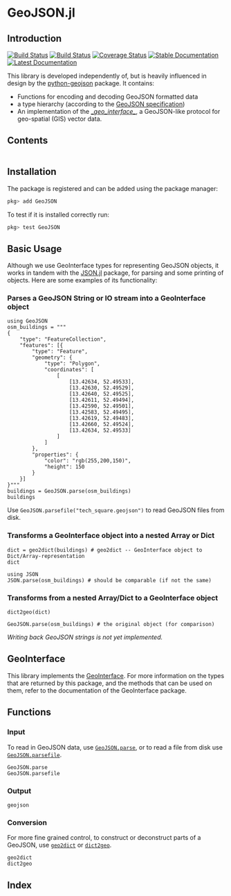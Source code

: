 # GeoJSON.jl

## Introduction
[![Build Status](https://travis-ci.org/JuliaGeo/GeoJSON.jl.svg)](https://travis-ci.org/JuliaGeo/GeoJSON.jl)
[![Build Status](https://ci.appveyor.com/api/projects/status/github/JuliaGeo/GeoJSON.jl?svg=true&branch=master)](https://ci.appveyor.com/project/JuliaGeo/GeoJSON-jl/branch/master)
[![Coverage Status](https://coveralls.io/repos/JuliaGeo/GeoJSON.jl/badge.svg)](https://coveralls.io/r/JuliaGeo/GeoJSON.jl)
[![Stable Documentation](https://img.shields.io/badge/docs-stable-blue.svg)](https://juliageo.github.io/GeoJSON.jl/stable)
[![Latest Documentation](https://img.shields.io/badge/docs-latest-blue.svg)](https://juliageo.github.io/GeoJSON.jl/latest)

This library is developed independently of, but is heavily influenced in design by the [python-geojson](https://github.com/frewsxcv/python-geojson) package. It contains:

- Functions for encoding and decoding GeoJSON formatted data
- a type hierarchy (according to the [GeoJSON specification](http://geojson.org/geojson-spec.html))
- An implementation of the [\__geo_interface\__](https://gist.github.com/sgillies/2217756), a GeoJSON-like protocol for geo-spatial (GIS) vector data.

## Contents
```@contents
```

## Installation
The package is registered and can be added using the package manager:
```julia
pkg> add GeoJSON
```

To test if it is installed correctly run:
```julia
pkg> test GeoJSON
```

## Basic Usage
Although we use GeoInterface types for representing GeoJSON objects, it works in tandem 
with the [JSON.jl](https://github.com/JuliaIO/JSON.jl) package, for parsing and some
printing of objects. Here are some examples of its functionality:

### Parses a GeoJSON String or IO stream into a GeoInterface object

```@example basic
using GeoJSON
osm_buildings = """
{
    "type": "FeatureCollection",
    "features": [{
        "type": "Feature",
        "geometry": {
            "type": "Polygon",
            "coordinates": [
                [
                    [13.42634, 52.49533],
                    [13.42630, 52.49529],
                    [13.42640, 52.49525],
                    [13.42611, 52.49494],
                    [13.42590, 52.49501],
                    [13.42583, 52.49495],
                    [13.42619, 52.49483],
                    [13.42660, 52.49524],
                    [13.42634, 52.49533]
                ]
            ]
        },
        "properties": {
            "color": "rgb(255,200,150)",
            "height": 150
        }
    }]
}"""
buildings = GeoJSON.parse(osm_buildings)
buildings
```

Use `GeoJSON.parsefile("tech_square.geojson")` to read GeoJSON files from disk.

### Transforms a GeoInterface object into a nested Array or Dict

```@example basic
dict = geo2dict(buildings) # geo2dict -- GeoInterface object to Dict/Array-representation
dict
```

```@example basic
using JSON
JSON.parse(osm_buildings) # should be comparable (if not the same)
```

### Transforms from a nested Array/Dict to a GeoInterface object

```@example basic
dict2geo(dict)
```

```@example basic
GeoJSON.parse(osm_buildings) # the original object (for comparison)
```

*Writing back GeoJSON strings is not yet implemented.*

## GeoInterface
This library implements the [GeoInterface](https://github.com/JuliaGeo/GeoInterface.jl).
For more information on the types that are returned by this package, and the methods that can be
used on them, refer to the documentation of the GeoInterface package.

## Functions
### Input
To read in GeoJSON data, use [`GeoJSON.parse`](@ref), or to read a file from disk use
[`GeoJSON.parsefile`](@ref).
```@docs
GeoJSON.parse
GeoJSON.parsefile
```

### Output
```@docs
geojson
```

### Conversion
For more fine grained control, to construct or deconstruct parts of a GeoJSON, use
[`geo2dict`](@ref) or [`dict2geo`](@ref).
```@docs
geo2dict
dict2geo
```

## Index
```@index
```
